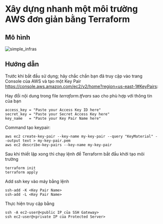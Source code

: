 # Xây dựng nhanh một môi trường AWS đơn giản bằng Terraform

## Mô hình

![simple_infras](https://github.com/hieuldt/quick_lab/blob/main/simple_infras.png)

## Hướng dẫn

Trước khi bắt đầu sử dụng; hãy chắc chắn bạn đã truy cập vào trang Console của AWS và tạo một Key Pair
https://console.aws.amazon.com/ec2/v2/home?region=us-east-1#KeyPairs:

Hay đổi nội dung trong file *terraform.tfvars* sao cho phù hợp với thông tin của bạn
```
access_key = "Paste your Access Key ID here"
secret_key = "Paste your Secret Access Key here"
key_name   = "Paste your Key Pair Name here"
```
Command tạo keypair:

```
aws ec2 create-key-pair --key-name my-key-pair --query "KeyMaterial" --output text > my-key-pair.pem
aws ec2 describe-key-pairs --key-name my-key-pair
```

Sau khi thiết lập xong thì chạy lệnh để Terraform bắt đầu khởi tạo môi trường
```
terraform init
terraform apply
```

Add ssh key vào máy bằng lệnh
```
ssh-add -K <Key Pair Name>
ssh-add -L <Key Pair Name>
```

Thực hiện truy cập bằng
```
ssh -A ec2-user@<public IP của SSH Gateway>
ssh ec2-user@<private IP của Protected Server>
